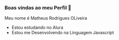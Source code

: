 ### Boas vindas ao meu Perfil 🥇

Meu nome é Matheus Rodrigues OLiveira

- Estou estudando no Alura
- Estou me Desenvolvendo na Linguagem Javascript
